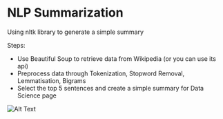 # NLP Summarization
Using nltk library to generate a simple summary

Steps:
- Use Beautiful Soup to retrieve data from Wikipedia (or you can use its api)
- Preprocess data through Tokenization, Stopword Removal, Lemmatisation, Bigrams
- Select the top 5 sentences and create a simple summary for Data Science page

![Alt Text](https://github.com/kitchun0402/Data-Science/blob/master/Practice/Natural%20Language%20Processing/summary.png)
